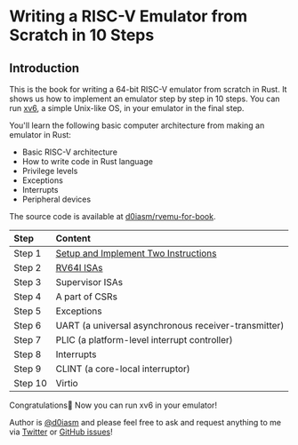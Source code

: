# Writing a RISC-V Emulator from Scratch in 10 Steps

## Introduction

This is the book for writing a 64-bit RISC-V emulator from scratch in Rust. It shows us how to implement an emulator step by step in 10 steps. You can run [xv6](https://github.com/mit-pdos/xv6-riscv), a simple Unix-like OS, in your emulator in the final step.

You'll learn the following basic computer architecture from making an emulator in Rust:

* Basic RISC-V architecture
* How to write code in Rust language
* Privilege levels
* Exceptions
* Interrupts
* Peripheral devices

The source code is available at [d0iasm/rvemu-for-book](https://github.com/d0iasm/rvemu-for-book).

| Step | Content |
| :--- | :--- |
| Step 1 | [Setup and Implement Two Instructions](setup-and-implement-one-instruction.md) |
| Step 2 | [RV64I ISAs](rv64i-isas.md) |
| Step 3 | Supervisor ISAs |
| Step 4 | A part of CSRs |
| Step 5 | Exceptions |
| Step 6 | UART \(a universal asynchronous receiver-transmitter\) |
| Step 7 | PLIC \(a platform-level interrupt controller\) |
| Step 8 | Interrupts |
| Step 9 | CLINT \(a core-local interruptor\) |
| Step 10 | Virtio |

Congratulations🎉 Now you can run xv6 in your emulator!

Author is [@d0iasm](https://twitter.com/d0iasm) and please feel free to ask and request anything to me via [Twitter](https://twitter.com/d0iasm) or [GitHub issues](https://github.com/d0iasm/rvemu-simple/issues)!

